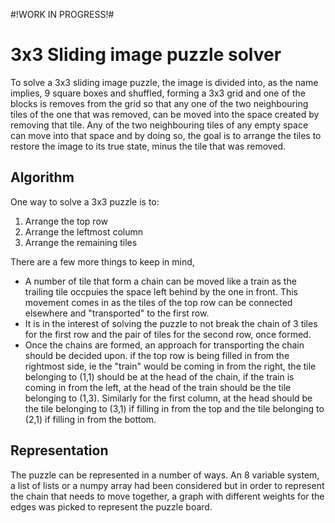 #!WORK IN PROGRESS!#

# 3x3 Sliding image puzzle solver<br />
To solve a 3x3 sliding image puzzle, the image is divided into, as the name implies, 9 square boxes and shuffled, forming a 3x3 grid and one of the blocks is removes from the grid so that any one of the two neighbouring tiles of the one that was removed, can be moved into the space created by removing that tile. Any of the two neighbouring tiles of any empty space can move into that space and by doing so, the goal is to arrange the tiles to restore the image to its true state, minus the tile that was removed. 

## Algorithm
One way to solve a 3x3 puzzle is to: 

1. Arrange the top row
2. Arrange the leftmost column
3. Arrange the remaining tiles

There are a few more things to keep in mind,

- A number of tile that form a chain can be moved like a train as the trailing tile occpuies the space left behind by the one in front. This movement comes in as the tiles of the top row can be connected elsewhere and "transported" to the first row. 
- It is in the interest of solving the puzzle to not break the chain of 3 tiles for the first row and the pair of tiles for the second row, once formed. 
- Once the chains are formed, an approach for transporting the chain should be decided upon. if the top row is being filled in from the rightmost side, ie the "train" would be coming in from the right, the tile belonging to (1,1) should be at the head of the chain, if the train is coming in from the left, at the head of the train should be the tile belonging to (1,3). Similarly for the first column, at the head should be the tile belonging to (3,1) if filling in from the top and the tile belonging to (2,1) if filling in from the bottom. 

## Representation
The puzzle can be represented in a number of ways. An 8 variable system, a list of lists or a numpy array had been considered but in order to represent the chain that needs to move together, a graph with different weights for the edges was picked to represent the puzzle board. 